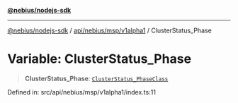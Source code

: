 [**@nebius/nodejs-sdk**](../../../../../README.md)

---

[@nebius/nodejs-sdk](../../../../../README.md) / [api/nebius/msp/v1alpha1](../README.md) / ClusterStatus_Phase

# Variable: ClusterStatus_Phase

> **ClusterStatus_Phase**: [`ClusterStatus_PhaseClass`](../type-aliases/ClusterStatus_PhaseClass.md)

Defined in: src/api/nebius/msp/v1alpha1/index.ts:11
